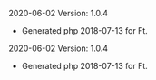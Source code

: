 2020-06-02 Version: 1.0.4
- Generated php 2018-07-13 for Ft.

2020-06-02 Version: 1.0.4
- Generated php 2018-07-13 for Ft.


